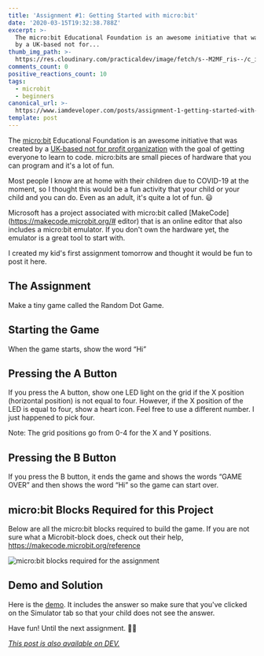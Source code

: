 ```yaml
---
title: 'Assignment #1: Getting Started with micro:bit'
date: '2020-03-15T19:32:38.788Z'
excerpt: >-
  The micro:bit Educational Foundation is an awesome initiative that was created
  by a UK-based not for...
thumb_img_path: >-
  https://res.cloudinary.com/practicaldev/image/fetch/s--M2MF_ris--/c_imagga_scale,f_auto,fl_progressive,h_420,q_auto,w_1000/https://dev-to-uploads.s3.amazonaws.com/i/hcyzorobxiccxbqn4lbp.png
comments_count: 0
positive_reactions_count: 10
tags:
  - microbit
  - beginners
canonical_url: >-
  https://www.iamdeveloper.com/posts/assignment-1-getting-started-with-micro-bit-5d0c/
template: post
---
```


The [micro:bit](https://microbit.org/) Educational Foundation is an awesome initiative that was created by a [UK-based not for profit organization](https://microbit.org/about/) with the goal of getting everyone to learn to code. micro:bits are small pieces of hardware that you can program and it's a lot of fun.

Most people I know are at home with their children due to COVID-19 at the moment, so I thought this would be a fun activity that your child or your child and you can do. Even as an adult, it's quite a lot of fun. 😃

Microsoft has a project associated with micro:bit called [MakeCode](https://makecode.microbit.org/# editor) that is an online editor that also includes a micro:bit emulator. If you don't own the hardware yet, the emulator is a great tool to start with.

I created my kid's first assignment tomorrow and thought it would be fun to post it here.

## The Assignment

Make a tiny game called the Random Dot Game.

## Starting the Game

When the game starts, show the word “Hi”

## Pressing the A Button

If you press the A button, show one LED light on the grid if the X position (horizontal position) is not equal to four. However, if the X position of the LED is equal to four, show a heart icon. Feel free to use a different number. I just happened to pick four.

Note: The grid positions go from 0-4 for the X and Y positions.

## Pressing the B Button

If you press the B button, it ends the game and shows the words “GAME OVER” and then shows the word “Hi” so the game can start over.

## micro:bit Blocks Required for this Project

Below are all the micro:bit blocks required to build the game. If you are not sure what a Microbit-block does, check out their help, https://makecode.microbit.org/reference

![micro:bit blocks required for the assignment](https://dev-to-uploads.s3.amazonaws.com/i/nqw1odtqiy60zfjzmm4u.png)

## Demo and Solution

Here is the [demo](https://makecode.microbit.org/_9zKDVEg1cCP3). It includes the answer so make sure that you've clicked on the Simulator tab so that your child does not see the answer.

Have fun! Until the next assignment. 👋🏻

_[This post is also available on DEV.](https://dev.to/nickytonline/assignment-1-getting-started-with-micro-bit-5d0c)_

<script>
const parent = document.getElementsByTagName('head')[0];
const script = document.createElement('script');
script.type = 'text/javascript';
script.src = 'https://cdnjs.cloudflare.com/ajax/libs/iframe-resizer/4.1.1/iframeResizer.min.js';
script.charset = 'utf-8';
script.onload = function() {
    window.iFrameResize({}, '.liquidTag');
};
parent.appendChild(script);
</script>
